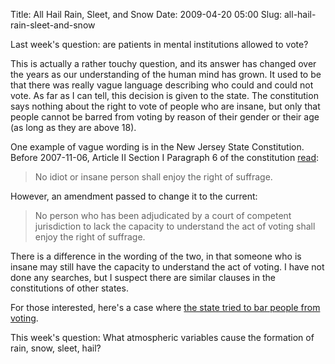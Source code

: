 Title: All Hail Rain, Sleet, and Snow
Date: 2009-04-20 05:00
Slug: all-hail-rain-sleet-and-snow

Last week's question: are patients in mental institutions allowed to
vote?

This is actually a rather touchy question, and its answer has changed
over the years as our understanding of the human mind has grown. It used
to be that there was really vague language describing who could and
could not vote. As far as I can tell, this decision is given to the
state. The constitution says nothing about the right to vote of people
who are insane, but only that people cannot be barred from voting by
reason of their gender or their age (as long as they are above 18).

One example of vague wording is in the New Jersey State Constitution.
Before 2007-11-06, Article II Section I Paragraph 6 of the constitution
[read](http://en.wikisource.org/wiki/New_Jersey_Constitution_of_1947#SECTION_I):  

> No idiot or insane person shall enjoy the right of suffrage.
> </p>

However, an amendment passed to change it to the current:  

> No person who has been adjudicated by a court of competent
> jurisdiction to lack the capacity to understand the act of voting
> shall enjoy the right of suffrage.
> </p>

There is a difference in the wording of the two, in that someone who is
insane may still have the capacity to understand the act of voting. I
have not done any searches, but I suspect there are similar clauses in
the constitutions of other states.

For those interested, here's a case where [the state tried to bar people
from
voting](http://www.nytimes.com/2007/06/19/us/19vote.html?_r=3&hp=&oref=slogin&pagewanted=all).

This week's question: What atmospheric variables cause the formation of
rain, snow, sleet, hail?

